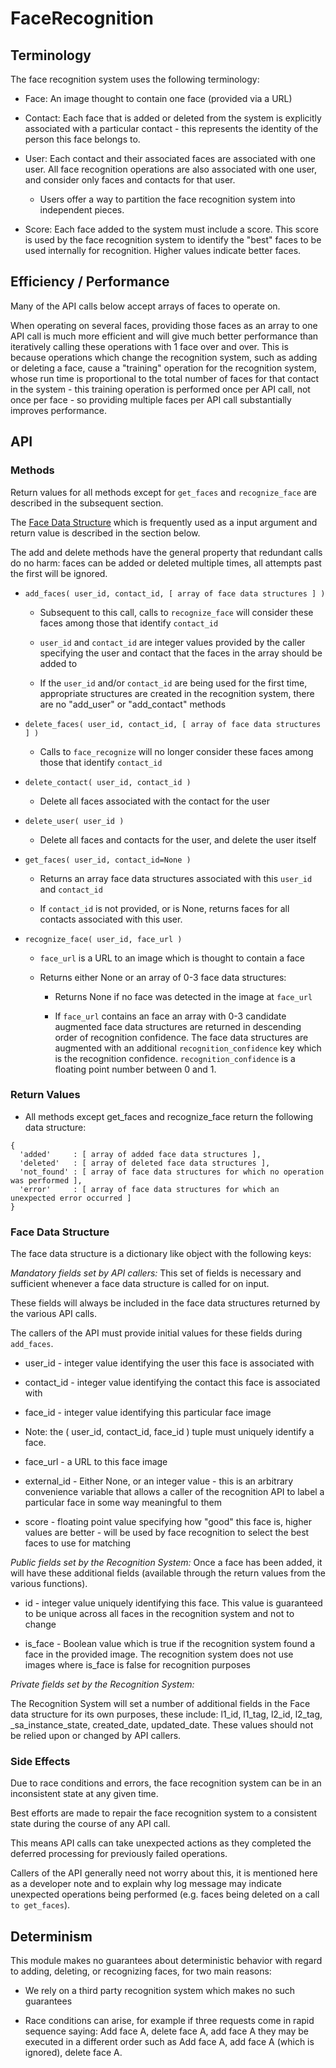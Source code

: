 FaceRecognition
===============

Terminology
-----------

The face recognition system uses the following terminology:

* Face: An image thought to contain one face (provided via a URL)

* Contact: Each face that is added or deleted from the system is
  explicitly associated with a particular contact - this represents
  the identity of the person this face belongs to.

* User: Each contact and their associated faces are associated with
  one user.  All face recognition operations are also associated with
  one user, and consider only faces and contacts for that user.

  * Users offer a way to partition the face recognition system into
    independent pieces.

* Score: Each face added to the system must include a score.  This
  score is used by the face recognition system to identify the "best"
  faces to be used internally for recognition.  Higher values indicate
  better faces.

Efficiency / Performance
------------------------

Many of the API calls below accept arrays of faces to operate on.

When operating on several faces, providing those faces as an array to
one API call is much more efficient and will give much better
performance than iteratively calling these operations with 1 face over
and over.  This is because operations which change the recognition
system, such as adding or deleting a face, cause a "training"
operation for the recognition system, whose run time is proportional
to the total number of faces for that contact in the system - this
training operation is performed once per API call, not once per face -
so providing multiple faces per API call substantially improves
performance.

API
---

### Methods

Return values for all methods except for ```get_faces``` and
```recognize_face``` are described in the subsequent section.

The [Face Data Structure](#face_data_structure) which is frequently
used as a input argument and return value is described in the section
below.

The add and delete methods have the general property that redundant
calls do no harm: faces can be added or deleted multiple times, all
attempts past the first will be ignored.

* ```add_faces( user_id, contact_id, [ array of face data structures ] )```
  
  * Subsequent to this call, calls to ```recognize_face``` will
    consider these faces among those that identify ```contact_id```

  * ```user_id``` and ```contact_id``` are integer values provided by
    the caller specifying the user and contact that the faces in the
    array should be added to

  * If the ```user_id``` and/or ```contact_id``` are being used for
    the first time, appropriate structures are created in the
    recognition system, there are no "add_user" or "add_contact"
    methods

* ```delete_faces( user_id, contact_id, [ array of face data structures ] )```

  * Calls to ```face_recognize``` will no longer consider these faces
    among those that identify ```contact_id```

* ```delete_contact( user_id, contact_id )```

  * Delete all faces associated with the contact for the user

* ```delete_user( user_id )```

  * Delete all faces and contacts for the user, and delete the user
     itself

* ```get_faces( user_id, contact_id=None )```

  * Returns an array face data structures associated with this
    ```user_id``` and ```contact_id```

  * If ```contact_id``` is not provided, or is None, returns faces for
    all contacts associated with this user.

* ```recognize_face( user_id, face_url )```

  * ```face_url``` is a URL to an image which is thought to contain a
    face

  * Returns either None or an array of 0-3 face data structures:
 
    * Returns None if no face was detected in the image at ```face_url```

    * If ```face_url``` contains an face an array with 0-3 candidate
      augmented face data structures are returned in descending order
      of recognition confidence.  The face data structures are
      augmented with an additional ```recognition_confidence``` key
      which is the recognition confidence.
      ```recognition_confidence``` is a floating point number between
      0 and 1.

### Return Values

* All methods except get_faces and recognize_face return the following
  data structure:

```
{ 
  'added'     : [ array of added face data structures ],
  'deleted'   : [ array of deleted face data structures ],
  'not_found' : [ array of face data structures for which no operation was performed ],
  'error'     : [ array of face data structures for which an unexpected error occurred ]
}
```

### Face Data Structure

The face data structure is a dictionary like object with the following
keys:

*Mandatory fields set by API callers:* This set of fields is necessary
 and sufficient whenever a face data structure is called for on input.

These fields will always be included in the face data structures
returned by the various API calls.

The callers of the API must provide initial values for these fields
during ```add_faces```.

* user_id - integer value identifying the user this face is associated with

* contact_id - integer value identifying the contact this face is associated with

* face_id - integer value identifying this particular face image

* Note: the ( user_id, contact_id, face_id ) tuple must uniquely
  identify a face.

* face_url - a URL to this face image

* external_id - Either None, or an integer value - this is an
  arbitrary convenience variable that allows a caller of the
  recognition API to label a particular face in some way meaningful to
  them

* score - floating point value specifying how "good" this face is,
  higher values are better - will be used by face recognition to
  select the best faces to use for matching

*Public fields set by the Recognition System:* Once a face has been added, it
 will have these additional fields (available through the return
 values from the various functions).

* id - integer value uniquely identifying this face.  This value is
  guaranteed to be unique across all faces in the recognition system
  and not to change

* is_face - Boolean value which is true if the recognition system
  found a face in the provided image.  The recognition system does not
  use images where is_face is false for recognition purposes

*Private fields set by the Recognition System:*

The Recognition System will set a number of additional fields in the
Face data structure for its own purposes, these include: l1_id,
l1_tag, l2_id, l2_tag, _sa_instance_state, created_date, updated_date.
These values should not be relied upon or changed by API callers.


### Side Effects

Due to race conditions and errors, the face recognition system can be
in an inconsistent state at any given time.  

Best efforts are made to repair the face recognition system to a
consistent state during the course of any API call.

This means API calls can take unexpected actions as they completed the
deferred processing for previously failed operations.

Callers of the API generally need not worry about this, it is
mentioned here as a developer note and to explain why log message may
indicate unexpected operations being performed (e.g. faces being
deleted on a call ```to get_faces```).

Determinism
-----------

This module makes no guarantees about deterministic behavior with
regard to adding, deleting, or recognizing faces, for two main
reasons:

* We rely on a third party recognition system which makes no such
  guarantees

* Race conditions can arise, for example if three requests come in
  rapid sequence saying: Add face A, delete face A, add face A they
  may be executed in a different order such as Add face A, add face A
  (which is ignored), delete face A.

